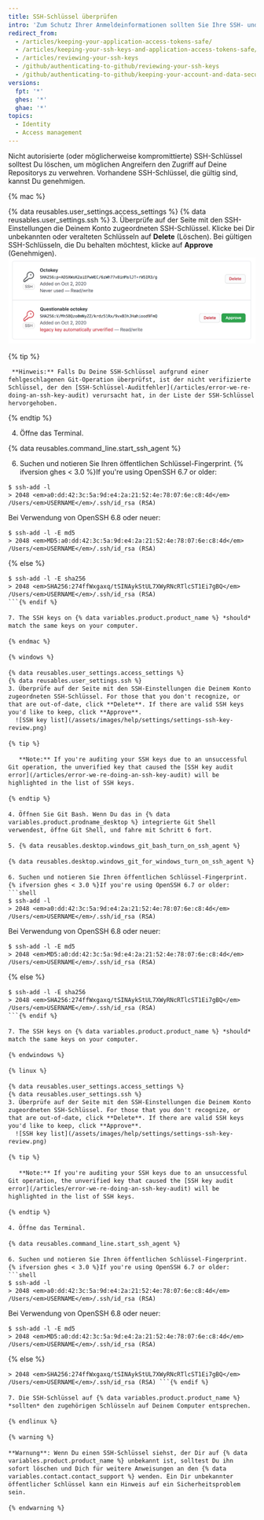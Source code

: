 ```yaml
---
title: SSH-Schlüssel überprüfen
intro: 'Zum Schutz Ihrer Anmeldeinformationen sollten Sie Ihre SSH- und Deployment-Schlüssel regelmäßig überprüfen. Dabei sollten Sie auch die für den Zugriff auf Ihr {% data variables.product.product_name %}-Konto autorisierten Anwendungen überprüfen.'
redirect_from:
  - /articles/keeping-your-application-access-tokens-safe/
  - /articles/keeping-your-ssh-keys-and-application-access-tokens-safe/
  - /articles/reviewing-your-ssh-keys
  - /github/authenticating-to-github/reviewing-your-ssh-keys
  - /github/authenticating-to-github/keeping-your-account-and-data-secure/reviewing-your-ssh-keys
versions:
  fpt: '*'
  ghes: '*'
  ghae: '*'
topics:
  - Identity
  - Access management
---
```


Nicht autorisierte (oder möglicherweise kompromittierte) SSH-Schlüssel solltest Du löschen, um möglichen Angreifern den Zugriff auf Deine Repositorys zu verwehren. Vorhandene SSH-Schlüssel, die gültig sind, kannst Du genehmigen.

{% mac %}

{% data reusables.user_settings.access_settings %}
{% data reusables.user_settings.ssh %}
3. Überprüfe auf der Seite mit den SSH-Einstellungen die Deinem Konto zugeordneten SSH-Schlüssel. Klicke bei Dir unbekannten oder veralteten Schlüsseln auf **Delete** (Löschen). Bei gültigen SSH-Schlüsseln, die Du behalten möchtest, klicke auf **Approve** (Genehmigen). ![Liste mit SSH-Schlüsseln](/assets/images/help/settings/settings-ssh-key-review.png)

  {% tip %}

     **Hinweis:** Falls Du Deine SSH-Schlüssel aufgrund einer fehlgeschlagenen Git-Operation überprüfst, ist der nicht verifizierte Schlüssel, der den [SSH-Schlüssel-Auditfehler](/articles/error-we-re-doing-an-ssh-key-audit) verursacht hat, in der Liste der SSH-Schlüssel hervorgehoben.

  {% endtip %}

4. Öffne das Terminal.

{% data reusables.command_line.start_ssh_agent %}

6. Suchen und notieren Sie Ihren öffentlichen Schlüssel-Fingerprint. {% ifversion ghes < 3.0 %}If you're using OpenSSH 6.7 or older:
  ```shell
  $ ssh-add -l
  > 2048 <em>a0:dd:42:3c:5a:9d:e4:2a:21:52:4e:78:07:6e:c8:4d</em> /Users/<em>USERNAME</em>/.ssh/id_rsa (RSA)
  ```

  Bei Verwendung von OpenSSH 6.8 oder neuer:
  ```shell
  $ ssh-add -l -E md5
  > 2048 <em>MD5:a0:dd:42:3c:5a:9d:e4:2a:21:52:4e:78:07:6e:c8:4d</em> /Users/<em>USERNAME</em>/.ssh/id_rsa (RSA)
  ```
  {% else %}
  ```shell
  $ ssh-add -l -E sha256
  > 2048 <em>SHA256:274ffWxgaxq/tSINAykStUL7XWyRNcRTlcST1Ei7gBQ</em> /Users/<em>USERNAME</em>/.ssh/id_rsa (RSA)
  ```{% endif %}

7. The SSH keys on {% data variables.product.product_name %} *should* match the same keys on your computer.

{% endmac %}

{% windows %}

{% data reusables.user_settings.access_settings %}
{% data reusables.user_settings.ssh %}
3. Überprüfe auf der Seite mit den SSH-Einstellungen die Deinem Konto zugeordneten SSH-Schlüssel. For those that you don't recognize, or that are out-of-date, click **Delete**. If there are valid SSH keys you'd like to keep, click **Approve**.
    ![SSH key list](/assets/images/help/settings/settings-ssh-key-review.png)

  {% tip %}

     **Note:** If you're auditing your SSH keys due to an unsuccessful Git operation, the unverified key that caused the [SSH key audit error](/articles/error-we-re-doing-an-ssh-key-audit) will be highlighted in the list of SSH keys.

  {% endtip %}

4. Öffnen Sie Git Bash. Wenn Du das in {% data variables.product.prodname_desktop %} integrierte Git Shell verwendest, öffne Git Shell, und fahre mit Schritt 6 fort.

5. {% data reusables.desktop.windows_git_bash_turn_on_ssh_agent %}

  {% data reusables.desktop.windows_git_for_windows_turn_on_ssh_agent %}

6. Suchen und notieren Sie Ihren öffentlichen Schlüssel-Fingerprint. {% ifversion ghes < 3.0 %}If you're using OpenSSH 6.7 or older:
  ```shell
  $ ssh-add -l
  > 2048 <em>a0:dd:42:3c:5a:9d:e4:2a:21:52:4e:78:07:6e:c8:4d</em> /Users/<em>USERNAME</em>/.ssh/id_rsa (RSA)
  ```

  Bei Verwendung von OpenSSH 6.8 oder neuer:
  ```shell
  $ ssh-add -l -E md5
  > 2048 <em>MD5:a0:dd:42:3c:5a:9d:e4:2a:21:52:4e:78:07:6e:c8:4d</em> /Users/<em>USERNAME</em>/.ssh/id_rsa (RSA)
  ```
  {% else %}
  ```shell
  $ ssh-add -l -E sha256
  > 2048 <em>SHA256:274ffWxgaxq/tSINAykStUL7XWyRNcRTlcST1Ei7gBQ</em> /Users/<em>USERNAME</em>/.ssh/id_rsa (RSA)
  ```{% endif %}

7. The SSH keys on {% data variables.product.product_name %} *should* match the same keys on your computer.

{% endwindows %}

{% linux %}

{% data reusables.user_settings.access_settings %}
{% data reusables.user_settings.ssh %}
3. Überprüfe auf der Seite mit den SSH-Einstellungen die Deinem Konto zugeordneten SSH-Schlüssel. For those that you don't recognize, or that are out-of-date, click **Delete**. If there are valid SSH keys you'd like to keep, click **Approve**.
    ![SSH key list](/assets/images/help/settings/settings-ssh-key-review.png)

  {% tip %}

     **Note:** If you're auditing your SSH keys due to an unsuccessful Git operation, the unverified key that caused the [SSH key audit error](/articles/error-we-re-doing-an-ssh-key-audit) will be highlighted in the list of SSH keys.

  {% endtip %}

4. Öffne das Terminal.

{% data reusables.command_line.start_ssh_agent %}

6. Suchen und notieren Sie Ihren öffentlichen Schlüssel-Fingerprint. {% ifversion ghes < 3.0 %}If you're using OpenSSH 6.7 or older:
  ```shell
  $ ssh-add -l
  > 2048 <em>a0:dd:42:3c:5a:9d:e4:2a:21:52:4e:78:07:6e:c8:4d</em> /Users/<em>USERNAME</em>/.ssh/id_rsa (RSA)
  ```

  Bei Verwendung von OpenSSH 6.8 oder neuer:
  ```shell
  $ ssh-add -l -E md5
  > 2048 <em>MD5:a0:dd:42:3c:5a:9d:e4:2a:21:52:4e:78:07:6e:c8:4d</em> /Users/<em>USERNAME</em>/.ssh/id_rsa (RSA)
  ```
  {% else %}
```shell $ ssh-add -l -E sha256
> 2048 <em>SHA256:274ffWxgaxq/tSINAykStUL7XWyRNcRTlcST1Ei7gBQ</em> /Users/<em>USERNAME</em>/.ssh/id_rsa (RSA) ```{% endif %}

7. Die SSH-Schlüssel auf {% data variables.product.product_name %} *sollten* den zugehörigen Schlüsseln auf Deinem Computer entsprechen.

{% endlinux %}

{% warning %}

**Warnung**: Wenn Du einen SSH-Schlüssel siehst, der Dir auf {% data variables.product.product_name %} unbekannt ist, solltest Du ihn sofort löschen und Dich für weitere Anweisungen an den {% data variables.contact.contact_support %} wenden. Ein Dir unbekannter öffentlicher Schlüssel kann ein Hinweis auf ein Sicherheitsproblem sein.

{% endwarning %}
